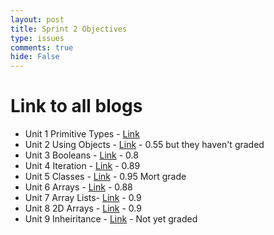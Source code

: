 ```yaml
---
layout: post
title: Sprint 2 Objectives
type: issues
comments: true
hide: False
---
```


# Link to all blogs

- Unit 1 Primitive Types - [Link](https://tanayshah1.github.io/studentcsa/csa/units/quiz1)
- Unit 2 Using Objects - [Link](https://tanayshah1.github.io/studentcsa/unit2lesson#hacks) - 0.55 but they haven't graded
- Unit 3 Booleans - [Link](https://tanayshah1.github.io/studentcsa/csa/unit3-p1/unit3-8hw) - 0.8
- Unit 4 Iteration - [Link](https://tanayshah1.github.io/studentcsa/csa/unit4-p1/unit4-hwquiz) - 0.89
- Unit 5 Classes - [Link](https://imaad08.github.io/NITD_frontend/csa/period1/unit5/game) - 0.95 Mort grade
- Unit 6 Arrays - [Link](https://tanayshah1.github.io/studentcsa/csa/unit6-p1/) - 0.88 
- Unit 7 Array Lists- [Link](https://tanayshah1.github.io/studentcsa/csa/unit7-p1/unit7-1) - 0.9 
- Unit 8 2D Arrays - [Link](https://tanayshah1.github.io/studentcsa/unit8lesson-p1-accessing-updating) - 0.9
- Unit 9 Inheiritance - [Link](https://tanayshah1.github.io/studentcsa/inheritance-hacks) - Not yet graded